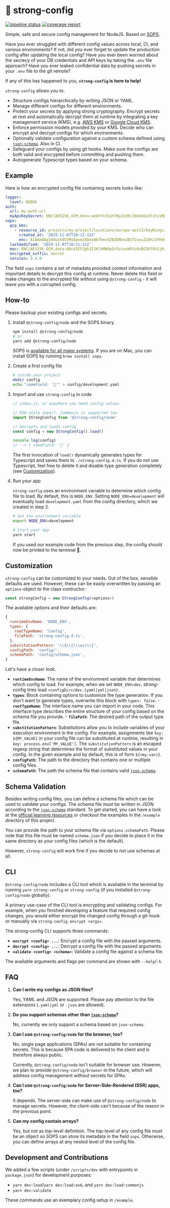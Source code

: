 # 💪 strong-config

<!-- markdownlint-disable line-length -->

[![pipeline status](https://git.brickblock.sh/devops/strong-config-ts-mirror/badges/master/pipeline.svg)](https://git.brickblock.sh/devops/strong-config-ts-mirror/commits/master) [![coverage report](https://git.brickblock.sh/devops/strong-config-ts-mirror/badges/master/coverage.svg)](https://git.brickblock.sh/devops/strong-config-ts-mirror/commits/master)

<!-- markdownlint-enable line-length -->

Simple, safe and secure config management for NodeJS. Based on [SOPS](https://github.com/mozilla/sops).

Have you ever struggled with different config values across local, CI,
and various environments? If not, did you ever forget to update the
production config after updating the local config? Have you ever been worried about
the secrecy of your DB credentials and API keys by taking the `.env` file approach?
Have you ever leaked confidential data by pushing secrets in your `.env` file
to the git remote?

If any of this has happened to you, **`strong-config` is here to help!**

`strong-config` allows you to:

- Structure configs hierarchically by writing JSON or YAML.
- Manage different configs for different environments.
- Protect your secrets by applying strong cryptography. Encrypt secrets at rest
  and automatically decrypt them at runtime by integrating a key management
  service (KMS), e.g. [AWS KMS](https://aws.amazon.com/kms/) or
  [Google Cloud KMS](https://cloud.google.com/kms/).
- Enforce permission models provided by your KMS. Decide who can encrypt
  and decrypt configs for which environments.
- Optionally validate configuration against a custom schema defined using
  [`json-schema`](https://json-schema.org/). Also in CI.
- Safeguard your configs by using git hooks. Make sure the configs are both
  valid and encrypted before committing and pushing them.
- Autogenerate Typescript types based on your schema.

## Example

Here is how an encrypted config file containing secrets looks like:

```yml
logger:
  level: DEBUG
auth:
  url: my-auth-url
  myApiKeySecret: ENC[AES256_GCM,data:aeQ+hlVIah7WyJoVR/Jbkb6GLH7ihsV0D81+U++pkiWD0zeoRL/Oe9Q3Tz6j/TNvKKVDnohIMyw3UVjELOuSY+A==,iv:nVRZWogV4B7o=,tag:KrE2jssfP4uCvqq+pc/JyQ==,type:str]
sops:
  gcp_kms:
    - resource_id: projects/my-project/locations/europe-west3/keyRings/my-project-key-ring/cryptoKeys/my-strong-config-key
      created_at: '2019-11-07T10:11:12Z'
      enc: AiAAmdAgjOdw1XdV2MsDpvmZ4Deo867hmcX2B3DNhe2BCF2axuZ18hJJFK9oBlE1BrD70djwqi+L8T+NRNVnGUP+1//w8cJATAfJ8W/cQZFcdFTqjezC+VYv9xYI8i1bRna4xfFo/INIJtFDR38ZH1nrQg==
  lastmodified: '2019-11-07T10:11:12Z'
  mac: ENC[AES256_GCM,data:ABcd1EF2gh3IJKl4MNOpQr5stuvWXYz6sBCDEfGhIjK=,iv:A1AaAAAaa111a1Aa111AA/aaaAaaAAaa+aAaAaAAAaA=,tag:AAaaA1a1aaaAa/aa11AaaA==,type:str]
  encrypted_suffix: Secret
  version: 3.4.0
```

The field `sops` contains a set of metadata provided context information and
important details to decrypt this config at runtime. Never delete this field
or make changes to the encrypted file without using `@strong-config` - it will
leave you with a corrupted config.

## How-to

Please backup your existing configs and secrets.

1. Install `@strong-config/node` and the SOPS binary.

   ```sh
   npm install @strong-config/node
   # or
   yarn add @strong-config/node
   ```

   SOPS is [available for all major systems](https://github.com/mozilla/sops/releases).
   If you are on Mac, you can install SOPS by running `brew install sops`.

1. Create a first config file

   ```sh
   # inside your project
   mkdir config
   echo "someField: '💪'" > config/development.yaml
   ```

1. Import and use `strong-config` in code

   ```js
   // index.js, or anywhere you need config values

   // ES6-style import. Commonjs is supported too
   import StrongConfig from '@strong-config/node'

   // Decrypts and loads config
   const config = new StrongConfig().load()

   console.log(config)
   // --> { someField: '💪' }
   ```

   The first invocation of `load()` dynamically generates types for Typescript and
   saves them to `./strong-config.d.ts`. If you do not use Typescript, feel
   free to delete it and disable type generation completely (see [Customization](#customization)).

1. Run your app

   `strong-config` uses an environment variable to determine which config file
   to load. By default, this is `NODE_ENV`. Setting `NODE_ENV=development` will
   eventually load `development.yaml` from the config directory, which we created
   in step 2.

   ```sh
   # Set the environment variable
   export NODE_ENV=development

   # Start your app
   yarn start
   ```

   If you used our example code from the previous step, the config should now be
   printed to the terminal 💪.

## Customization

`strong-config` can be customized to your needs. Out of the box, sensible
defaults are used. However, these can be easily overwritten by passing an
`options`-object to the class contructor:

```js
const strongConfig = new StrongConfig(<options>)
```

The available options and their defaults are:

```js
{
  runtimeEnvName: 'NODE_ENV',
  types: {
    rootTypeName: 'Config',
    filePath: 'strong-config.d.ts',
  },
  substitutionPattern: '\\$\\{(\\w+)\\}',
  configPath: 'config/',
  schemaPath: 'config/schema.json',
}
```

Let's have a closer look.

- **`runtimeEnvName`**: The name of the environment variable that determines which
  config to load. For example, when we set `NODE_ENV=dev`, strong-config tries load
  `<configDir>/dev.{yaml|yml|json}`.
- **`types`**: Block containing options to customize the type generation. If you
  don't want to generate types, overwrite this block with `types: false`.
      - **`rootTypeName`**: The interface name you can import in your code. This
  interface type describes the entire structure of your config based on the
  schema file you provide.
      - **`filePath`**: The desired path of the output type file.
- **`substitutionPattern`**: Substitutions allow you to include variables of
  your execution environment in the config. For example, assignments like
  `key: ${MY_VALUE}` in your config file can be substituted at runtime, resulting
  in `key: process.env['MY_VALUE']`. The `substitutionPattern` is an escaped
  regexp string that determines the format of substituted values in your config.
  In the given example and by default, this is of form `${<my-var>}`.
- **`configPath`**: The path to the directory that contains one or multiple
  config files.
- **`schemaPath`**: The path the schema file that contains valid
  [`json-schema`](https://json-schema.org/).

## Schema Validation

Besides writing config files, you can define a schema file which can be used
to validate your configs. The schema file must be written in JSON according to the
[`json-schema`](https://json-schema.org/) standard. To get started, you can have
a look at the [official learning resources](https://json-schema.org/learn/) or
checkout the examples in the `/example` directory of this project.

You can provide the path to your schema file via `options.schemaPath`. Please
note that this file must be named `schema.json` if you decide to place it in
the same directory as your config files (which is the default).

However, `strong-config` will work fine if you decide to not use schemas at all.

## CLI

`@strong-config/node` includes a CLI tool which is available in the terminal by
running `yarn strong-config` or `strong-config` (if you installed
`@strong-config/node` globally).

A primary use-case of the CLI tool is encrypting and validating configs. For example,
when you finished developing a feature that required config changes, you would
either encrypt the changed config through a git-hook or manually via
`strong-config encrypt <args>`.

The strong-config CLI supports three commands:

- **`encrypt <config> ...`**: Encrypt a config file with the passed arguments.
- **`decrypt <config> ...`**: Decrypt a config file with the passed arguments.
- **`validate <config> <schema>`**: Validate a config file against a schema file.

The available arguments and flags per command are shown with `--help`/`-h`.

## FAQ

1. **Can I write my configs as JSON files?**

   Yes, YAML and JSON are supported. Please pay attention to the file extensions
   (`.yaml|yml` or `.json` are allowed).

1. **Do you support schemas other than [`json-schema`](https://json-schema.org/)?**

   No, currently we only support a schema based on `json-schema`.

1. **Can I use `@strong-config/node` for the browser, too?**

   No, single page applications (SPAs) are not suitable for containing secrets.
   This is because SPA code is delivered to the client and is therefore always public.

   Currently, `@strong-config/node` isn't suitable for browser use. However, we plan
   to provide `@strong-config/browser` in the future, which will address config
   management without secrets for SPAs.

1. **Can I use `@strong-config/node` for Server-Side-Rendered (SSR) apps, too?**

   It depends. The server-side can make use of `@strong-config/node` to manage
   secrets. However, the client-side can't because of the reason in the previous
   point.

1. **Can my config contain arrays?**

   Yes, but not as top-level definition. The top-level of any config file must be
   an object so SOPS can store its metadata in the field `sops`. Otherwise, you
   can define arrays at any nested level of the config file.

## Development and Contributions

We added a few scripts (under `/scripts/dev` with entrypoints in `package.json`)
for development purposes:

- `yarn dev:load`/`yarn dev:load:es6`, and `yarn dev:load:commonjs`
- `yarn dev:validate`

These commands use an exemplary config setup in `/example`.
